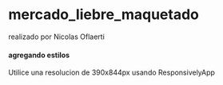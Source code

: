 # mercado_liebre_maquetado
realizado por Nicolas Oflaerti

#### agregando estilos
Utilice una resolucion de 390x844px 
usando ResponsivelyApp
